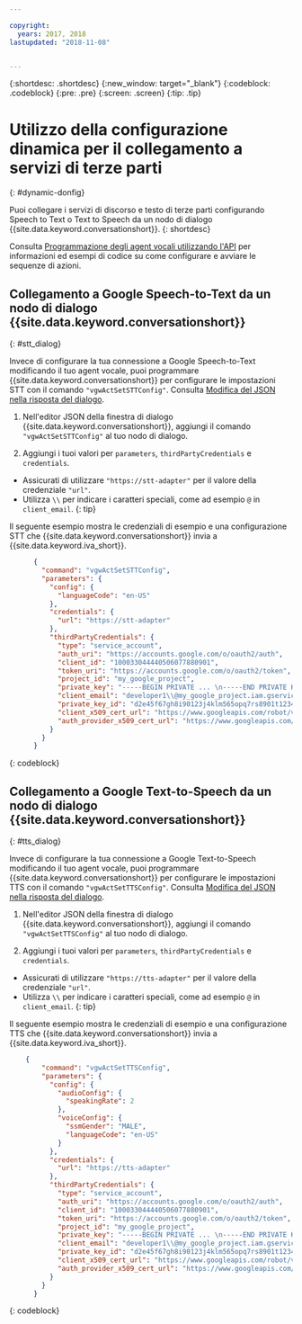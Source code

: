 ```yaml
---

copyright:
  years: 2017, 2018
lastupdated: "2018-11-08"


---
```


{:shortdesc: .shortdesc}
{:new_window: target="_blank"}
{:codeblock: .codeblock}
{:pre: .pre}
{:screen: .screen}
{:tip: .tip}


# Utilizzo della configurazione dinamica per il collegamento a servizi di terze parti
{: #dynamic-donfig}

Puoi collegare i servizi di discorso e testo di terze parti configurando Speech to Text o Text to Speech da un nodo di dialogo {{site.data.keyword.conversationshort}}.
{: shortdesc}

Consulta [Programmazione degli agent vocali utilizzando l'API](api.html) per informazioni ed esempi di codice su come configurare e avviare le sequenze di azioni.

## Collegamento a Google Speech-to-Text da un nodo di dialogo {{site.data.keyword.conversationshort}}
{: #stt_dialog}

Invece di configurare la tua connessione a Google Speech-to-Text modificando il tuo agent vocale, puoi programmare {{site.data.keyword.conversationshort}} per configurare le impostazioni STT con il comando `"vgwActSetSTTConfig"`. Consulta [Modifica del JSON nella risposta del dialogo](api.html#json-editor).

1. Nell'editor JSON della finestra di dialogo {{site.data.keyword.conversationshort}}, aggiungi il comando `"vgwActSetSTTConfig"` al tuo nodo di dialogo.

1. Aggiungi i tuoi valori per `parameters`, `thirdPartyCredentials` e `credentials`.

  * Assicurati di utilizzare `"https://stt-adapter"` per il valore della credenziale `"url"`.
  * Utilizza `\\` per indicare i caratteri speciali, come ad esempio `@` in `client_email`.
  {: tip}

  Il seguente esempio mostra le credenziali di esempio e una configurazione STT che {{site.data.keyword.conversationshort}} invia a {{site.data.keyword.iva_short}}.

  ```json
        {
          "command": "vgwActSetSTTConfig",
          "parameters": {
            "config": {
              "languageCode": "en-US"
            },
            "credentials": {
              "url": "https://stt-adapter"
            },
            "thirdPartyCredentials": {
              "type": "service_account",
              "auth_uri": "https://accounts.google.com/o/oauth2/auth",
              "client_id": "100033044440506077880901",
              "token_uri": "https://accounts.google.com/o/oauth2/token",
              "project_id": "my_google_project",
              "private_key": "-----BEGIN PRIVATE ... \n-----END PRIVATE KEY-----\n",
              "client_email": "developer1\\@my_google_project.iam.gserviceaccount.com",
              "private_key_id": "d2e45f67gh8i90123j4klm565opq7rs8901t1234",
              "client_x509_cert_url": "https://www.googleapis.com/robot/v1/metadata/x509/developer1@my_google_project.iam.gserviceaccount.com",
              "auth_provider_x509_cert_url": "https://www.googleapis.com/oauth2/v1/certs"
            }
          }
        }
  ```
  {: codeblock}


## Collegamento a Google Text-to-Speech da un nodo di dialogo {{site.data.keyword.conversationshort}}
{: #tts_dialog}

Invece di configurare la tua connessione a Google Text-to-Speech modificando il tuo agent vocale, puoi programmare {{site.data.keyword.conversationshort}} per configurare le impostazioni TTS con il comando `"vgwActSetTTSConfig"`. Consulta [Modifica del JSON nella risposta del dialogo](api.html#json-editor).

1. Nell'editor JSON della finestra di dialogo {{site.data.keyword.conversationshort}}, aggiungi il comando `"vgwActSetTTSConfig"` al tuo nodo di dialogo.

1. Aggiungi i tuoi valori per `parameters`, `thirdPartyCredentials` e `credentials`.

  * Assicurati di utilizzare `"https://tts-adapter"` per il valore della credenziale `"url"`.
  * Utilizza `\\` per indicare i caratteri speciali, come ad esempio `@` in `client_email`.
  {: tip}

  Il seguente esempio mostra le credenziali di esempio e una configurazione TTS che {{site.data.keyword.conversationshort}} invia a {{site.data.keyword.iva_short}}.

  ```json
      {
          "command": "vgwActSetTTSConfig",
          "parameters": {
            "config": {
              "audioConfig": {
                "speakingRate": 2
              },
              "voiceConfig": {
                "ssmGender": "MALE",
                "languageCode": "en-US"
              }
            },
            "credentials": {
              "url": "https://tts-adapter"
            },
            "thirdPartyCredentials": {
              "type": "service_account",
              "auth_uri": "https://accounts.google.com/o/oauth2/auth",
              "client_id": "100033044440506077880901",
              "token_uri": "https://accounts.google.com/o/oauth2/token",
              "project_id": "my_google_project",
              "private_key": "-----BEGIN PRIVATE ... \n-----END PRIVATE KEY-----\n",
              "client_email": "developer1\\@my_google_project.iam.gserviceaccount.com",
              "private_key_id": "d2e45f67gh8i90123j4klm565opq7rs8901t1234",
              "client_x509_cert_url": "https://www.googleapis.com/robot/v1/metadata/x509/developer1@my_google_project.iam.gserviceaccount.com",
              "auth_provider_x509_cert_url": "https://www.googleapis.com/oauth2/v1/certs"
            }
          }
        }
  ```
  {: codeblock}
